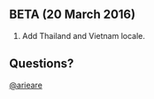 ## BETA (20 March 2016)
1. Add Thailand and Vietnam locale.

## Questions?
[@arieare](http://twitter.com/arieare)
